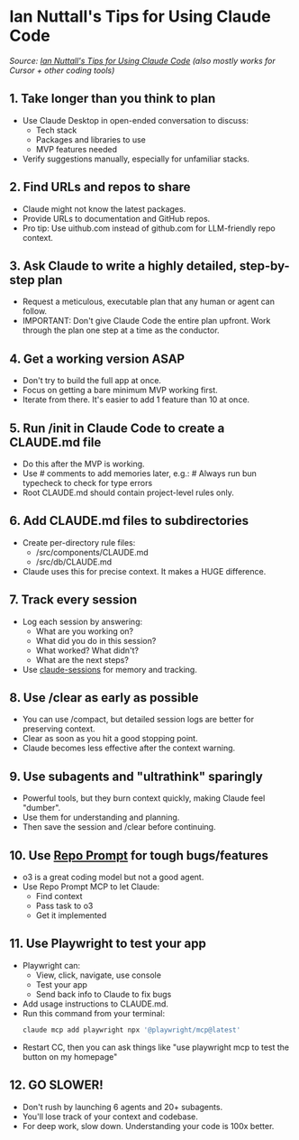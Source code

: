 # Ian Nuttall's Tips for Using Claude Code

*Source: [Ian Nuttall's Tips for Using Claude Code](https://x.com/iannuttall/status/1951243907628724725) (also mostly works for Cursor + other coding tools)*

## 1. Take longer than you think to plan

- Use Claude Desktop in open-ended conversation to discuss:
    - Tech stack
    - Packages and libraries to use
    - MVP features needed
- Verify suggestions manually, especially for unfamiliar stacks.

## 2. Find URLs and repos to share

- Claude might not know the latest packages.
- Provide URLs to documentation and GitHub repos.
- Pro tip: Use uithub.com instead of github.com for LLM-friendly repo context.

## 3. Ask Claude to write a highly detailed, step-by-step plan

- Request a meticulous, executable plan that any human or agent can follow.
- IMPORTANT: Don't give Claude Code the entire plan upfront. Work through the plan one step at a time as the conductor.

## 4. Get a working version ASAP

- Don't try to build the full app at once.
- Focus on getting a bare minimum MVP working first.
- Iterate from there. It's easier to add 1 feature than 10 at once.

## 5. Run /init in Claude Code to create a CLAUDE.md file

- Do this after the MVP is working.
- Use # comments to add memories later, e.g.: # Always run bun typecheck to check for type errors
- Root CLAUDE.md should contain project-level rules only.

## 6. Add CLAUDE.md files to subdirectories

- Create per-directory rule files:
    - /src/components/CLAUDE.md
    - /src/db/CLAUDE.md
- Claude uses this for precise context. It makes a HUGE difference.

## 7. Track every session

- Log each session by answering:
    - What are you working on?
    - What did you do in this session?
    - What worked? What didn't?
    - What are the next steps?
- Use [claude-sessions](https://github.com/iannuttall/claude-sessions) for memory and tracking.

## 8. Use /clear as early as possible

- You can use /compact, but detailed session logs are better for preserving context.
- Clear as soon as you hit a good stopping point.
- Claude becomes less effective after the context warning.

## 9. Use subagents and "ultrathink" sparingly

- Powerful tools, but they burn context quickly, making Claude feel "dumber".
- Use them for understanding and planning.
- Then save the session and /clear before continuing.

## 10. Use [Repo Prompt](https://repoprompt.com/) for tough bugs/features

- o3 is a great coding model but not a good agent.
- Use Repo Prompt MCP to let Claude:
    - Find context
    - Pass task to o3
    - Get it implemented

## 11. Use Playwright to test your app

- Playwright can:
    - View, click, navigate, use console
    - Test your app
    - Send back info to Claude to fix bugs
- Add usage instructions to CLAUDE.md.
- Run this command from your terminal:
  ```bash
  claude mcp add playwright npx '@playwright/mcp@latest'
  ```
- Restart CC, then you can ask things like "use playwright mcp to test the button on my homepage"

## 12. GO SLOWER!

- Don't rush by launching 6 agents and 20+ subagents.
- You'll lose track of your context and codebase.
- For deep work, slow down. Understanding your code is 100x better.

